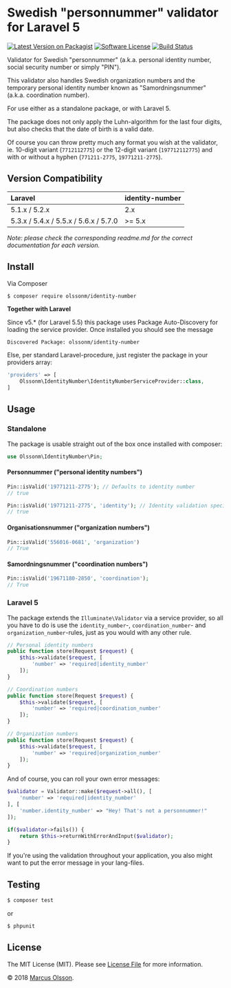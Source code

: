 # Swedish "personnummer" validator for Laravel 5

[![Latest Version on Packagist][ico-version]][link-packagist]
[![Software License][ico-license]](LICENSE.md)
[![Build Status][ico-travis]][link-travis]

Validator for Swedish "personnummer" (a.k.a. personal identity number, social security number or simply "PIN").

This validator also handles Swedish organization numbers and the temporary personal identity number known as "Samordningsnummer" (a.k.a. coordination number).

For use either as a standalone package, or with Laravel 5.

The package does not only apply the Luhn-algorithm for the last four digits, but also checks that the date of birth is a valid date.

Of course you can throw pretty much any format you wish at the validator, ie. 10-digit variant (`7712112775`) or the 12-digit variant (`197712112775`) and with or without a hyphen (`771211-2775`, `19771211-2775`).

## Version Compatibility

 Laravel                               | identity-number
:--------------------------------------|:----------
 5.1.x / 5.2.x                         | 2.x
 5.3.x / 5.4.x / 5.5.x / 5.6.x / 5.7.0 | >= 5.x

*Note: please check the corresponding readme.md for the correct documentation for each version.*

## Install

Via Composer

``` bash
$ composer require olssonm/identity-number
```

**Together with Laravel**

Since v5.* (for Laravel 5.5) this package uses Package Auto-Discovery for loading the service provider. Once installed you should see the message

```
Discovered Package: olssonm/identity-number
```

Else, per standard Laravel-procedure, just register the package in your providers array:

``` php
'providers' => [
    Olssonm\IdentityNumber\IdentityNumberServiceProvider::class,
]
```

## Usage

### Standalone

The package is usable straight out of the box once installed with composer:

``` php
use Olssonm\IdentityNumber\Pin;
```

#### Personnummer ("personal identity numbers")

``` php
Pin::isValid('19771211-2775'); // Defaults to identity number
// true

Pin::isValid('19771211-2775', 'identity'); // Identity validation specified
// true
```

#### Organisationsnummer ("organization numbers")

``` php
Pin::isValid('556016-0681', 'organization')
// True
```

#### Samordningsnummer ("coordination numbers")

``` php
Pin::isValid('19671180-2850', 'coordination');
// True
```

### Laravel 5

The package extends the `Illuminate\Validator` via a service provider, so all you have to do is use the `identity_number`-, `coordination_number`- and `organization_number`-rules, just as you would with any other rule.

``` php
// Personal identity numbers
public function store(Request $request) {
    $this->validate($request, [
        'number' => 'required|identity_number'
    ]);
}

// Coordination numbers
public function store(Request $request) {
    $this->validate($request, [
        'number' => 'required|coordination_number'
    ]);
}

// Organization numbers
public function store(Request $request) {
    $this->validate($request, [
        'number' => 'required|organization_number'
    ]);
}
```

And of course, you can roll your own error messages:

``` php
$validator = Validator::make($request->all(), [
    'number' => 'required|identity_number'
], [
    'number.identity_number' => "Hey! That's not a personnummer!"
]);

if($validator->fails()) {
    return $this->returnWithErrorAndInput($validator);
}
```

If you're using the validation throughout your application, you also might want to put the error message in your lang-files.

## Testing

``` bash
$ composer test
```

or

``` bash
$ phpunit
```

## License

The MIT License (MIT). Please see [License File](LICENSE.md) for more information.

© 2018 [Marcus Olsson](https://marcusolsson.me).

[ico-version]: https://img.shields.io/packagist/v/olssonm/identity-number.svg?style=flat-square
[ico-license]: https://img.shields.io/badge/license-MIT-brightgreen.svg?style=flat-square
[ico-travis]: https://img.shields.io/travis/olssonm/identity-number/master.svg?style=flat-square
[link-packagist]: https://packagist.org/packages/olssonm/identity-number
[link-travis]: https://travis-ci.org/olssonm/identity-number
